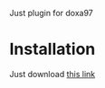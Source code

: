 Just plugin for doxa97

# Installation

Just download [this link](https://nightly.link/MisileLab/PluginDoxa/workflows/build/master/build-artifacts.zip)